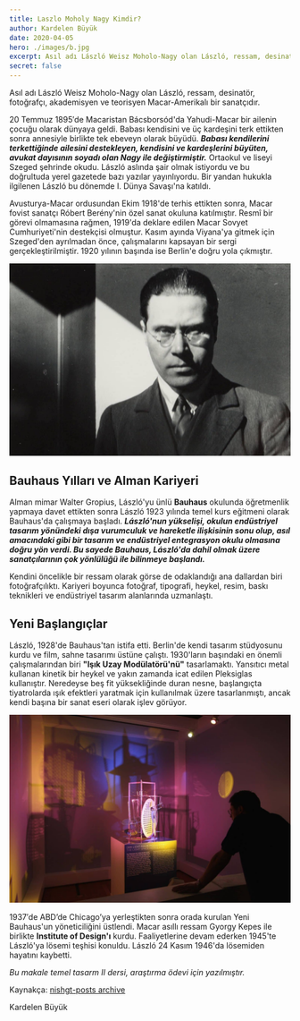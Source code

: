 ```yaml
---
title: Laszlo Moholy Nagy Kimdir?
author: Kardelen Büyük
date: 2020-04-05
hero: ./images/b.jpg
excerpt: Asıl adı László Weisz Moholo-Nagy olan László, ressam, desinatör, fotoğrafçı, akademisyen ve teorisyen Macar-Amerikalı bir sanatçıdır.
secret: false
---
```


Asıl adı László Weisz Moholo-Nagy olan László, ressam, desinatör, fotoğrafçı, akademisyen ve teorisyen Macar-Amerikalı bir sanatçıdır.

20 Temmuz 1895′de Macaristan Bácsborsód'da Yahudi-Macar bir ailenin çocuğu olarak dünyaya geldi. Babası kendisini ve üç kardeşini terk ettikten sonra annesiyle birlikte tek ebeveyn olarak büyüdü. ***Babası kendilerini terkettiğinde ailesini destekleyen, kendisini ve kardeşlerini büyüten, avukat dayısının soyadı olan Nagy ile değiştirmiştir.*** Ortaokul ve liseyi Szeged şehrinde okudu. László aslında şair olmak istiyordu ve bu doğrultuda yerel gazetede bazı yazılar yayınlıyordu. Bir yandan hukukla ilgilenen László bu dönemde I. Dünya Savaşı'na katıldı.

Avusturya-Macar ordusundan Ekim 1918'de terhis ettikten sonra, Macar fovist sanatçı Róbert Berény'nin özel sanat okuluna katılmıştır. Resmî bir görevi olmamasına rağmen, 1919'da deklare edilen Macar Sovyet Cumhuriyeti'nin destekçisi olmuştur. Kasım ayında Viyana'ya gitmek için Szeged'den ayrılmadan önce, çalışmalarını kapsayan bir sergi gerçekleştirilmiştir. 1920 yılının başında ise Berlin'e doğru yola çıkmıştır.

![Laszlo Moholy Nagy](./images/a.jpg)

## Bauhaus Yılları ve Alman Kariyeri

Alman mimar Walter Gropius, László'yu ünlü **Bauhaus** okulunda öğretmenlik yapmaya davet ettikten sonra László 1923 yılında temel kurs eğitmeni olarak Bauhaus'da çalışmaya başladı. ***László'nun yükselişi, okulun endüstriyel tasarım yönündeki dışa vurumculuk ve hareketle ilişkisinin sonu olup, asıl amacındaki gibi bir tasarım ve endüstriyel entegrasyon okulu olmasına doğru yön verdi. Bu sayede Bauhaus, László'da dahil olmak üzere sanatçılarının çok yönlülüğü ile bilinmeye başlandı.***

Kendini öncelikle bir ressam olarak görse de odaklandığı ana dallardan biri fotoğrafçılıktı. Kariyeri boyunca fotoğraf, tipografi, heykel, resim, baskı teknikleri ve endüstriyel tasarım alanlarında uzmanlaştı.

## Yeni Başlangıçlar

László, 1928'de Bauhaus'tan istifa etti. Berlin'de kendi tasarım stüdyosunu kurdu ve film, sahne tasarımı üstüne çalıştı. 1930'ların başındaki en önemli çalışmalarından biri **"Işık Uzay Modülatörü'nü"** tasarlamaktı. Yansıtıcı metal kullanan kinetik bir heykel ve yakın zamanda icat edilen Pleksiglas kullanıştır. Neredeyse beş fit yüksekliğinde duran nesne, başlangıçta tiyatrolarda ışık efektleri yaratmak için kullanılmak üzere tasarlanmıştı, ancak kendi başına bir sanat eseri olarak işlev görüyor.

![Işık Uzay Modülatörü](./images/b.jpg)

1937′de ABD’de Chicago’ya yerleştikten sonra orada kuru­lan Yeni Bauhaus'un yöneticiliğini üstlendi. Macar asıllı ressam Gyorgy Kepes ile birlikte **Institute of Design'ı** kurdu. Faaliyetlerine devam ederken 1945'te László'ya lösemi teşhisi konuldu. László 24 Kasım 1946'da lösemiden hayatını kaybetti.

*Bu makale temel tasarm II dersi, araştırma ödevi için yazılmıştır.*

Kaynakça: [nishgt-posts archive](https://github.com/nishgt/nishgt-posts/blob/master/2021-04-05-laszlo-moholy-nagy/kaynakca.txt)

Kardelen Büyük



